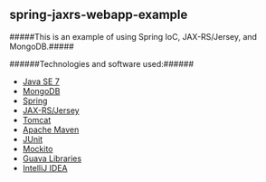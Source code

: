 spring-jaxrs-webapp-example
---------------------------

#####This is an example of using Spring IoC, JAX-RS/Jersey, and MongoDB.#####

######Technologies and software used:######
* [Java SE 7](http://www.oracle.com/technetwork/java/javase/downloads/index.html)
* [MongoDB](http://www.mongodb.org/)
* [Spring](http://docs.spring.io/spring/docs/3.2.x/spring-framework-reference/html/)
* [JAX-RS/Jersey](http://www.oracle.com/technetwork/articles/java/jersey-jquery-177519.html)
* [Tomcat](http://tomcat.apache.org/)
* [Apache Maven](http://maven.apache.org/index.html)
* [JUnit](http://junit.org/)
* [Mockito](https://code.google.com/p/mockito/)
* [Guava Libraries](https://code.google.com/p/guava-libraries/)
* [IntelliJ IDEA](http://www.jetbrains.com/idea/)

